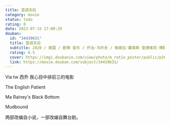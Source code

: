 ```yaml
---
title: 蓝调天后
category: movie
status: todo
rating: 0
date: 2023-07-15 17:00:29
douban:
  id: "34439631"
  title: 蓝调天后
  subtitle: 2020 / 美国 / 剧情 音乐 / 乔治·乌尔夫 / 维奥拉·戴维斯 查德维克·博斯曼
  rating: 6.5
  cover: https://img1.doubanio.com/view/photo/m_ratio_poster/public/p2623338779.jpg
  link: https://movie.douban.com/subject/34439631/
---
```


Via tw 西乔 我心目中排前三的电影

The English Patient

Ma Rainey's Black Bottom

Mudbound

两部改编自小说，一部改编自舞台剧。
